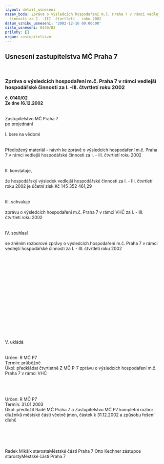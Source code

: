 ```yaml
---
layout: detail_usneseni
nazev_bodu: Zpráva o výsledcích hospodaření m.č. Praha 7 v rámci vedlejší hospodářské
  činnosti za I. -III. čtvrtletí   roku 2002
datum_vzniku_usneseni: '2002-12-16 00:00:00'
cislo_usneseni: 0140/02
prilohy: []
organ: zastupitelstvo
---
```

<div id="ucUsn_pList" class="usn">
	<span><h2>Usnesení zastupitelstva MČ Praha 7 </h2>
<br></span><div class="standBody">
<span><h3>Zpráva o výsledcích hospodaření m.č. Praha 7 v rámci vedlejší hospodářské činnosti za I. -III. čtvrtletí   roku 2002</h3></span><div class="center">
		<strong>č. 0140/02</strong><br>
	</div>
<div class="center">
		<strong>Ze dne 16.12.2002</strong><br><br>
	</div>
<br>Zastupitelstvo MČ Praha 7<br>po projednání<br><br>I.	bere na vědomí<br><br> <br>Předložený materiál - návrh ke zprávě o výsledcích hospodaření m.č. Praha 7 v rámci vedlejší hospodářské činnosti za I. - III. čtvrtletí roku 2002<br><br><br>II.	konstatuje,<br><br>že hospodářský výsledek vedlejší hospodářské činnosti za I. - III. čtvrtletí roku  2002 je účetní zisk Kč 145 352 461,29<br><br><br>III.	schvaluje <br><br>zprávu o výsledcích hospodaření m.č. Praha 7 v rámci VHČ za I. - III. čtvrtletí roku 2002<br><br><br>IV.	souhlasí <br><br>se zněním rozborové zprávy o výsledcích hospodaření m.č. Praha 7 v rámci vedlejší hospodářské činnosti  za I. - III. čtvrtletí roku 2002 <br><br><br><br><br><br><br><br><br><br><br><br><br><br><br><br><br><br>V.	ukládá <br><br> <br>Určen:	R MČ P7<br>Termín: průběžně<br>Úkol:	předkládat čtvrtletně Z MČ P-7 zprávu o výsledcích hospodaření m.č. Praha 7 v rámci VHČ<br> <br><br><br> <br>Určen:	R MČ P7<br>Termín: 31.01.2003<br>Úkol:	předložit Radě MČ Praha 7 a Zastupitelstvu MČ P7 kompletní rozbor dlužníků městské části včetně jmen, částek k 31.12.2002 a způsobu řešení dluhů <br> <br><br><br><br>	<br> Radek Mikšík starostaMěstské části Praha 7	 Otto Kechner zástupce starostyMěstské části Praha 7<br>	<br><br>
</div>
</div>